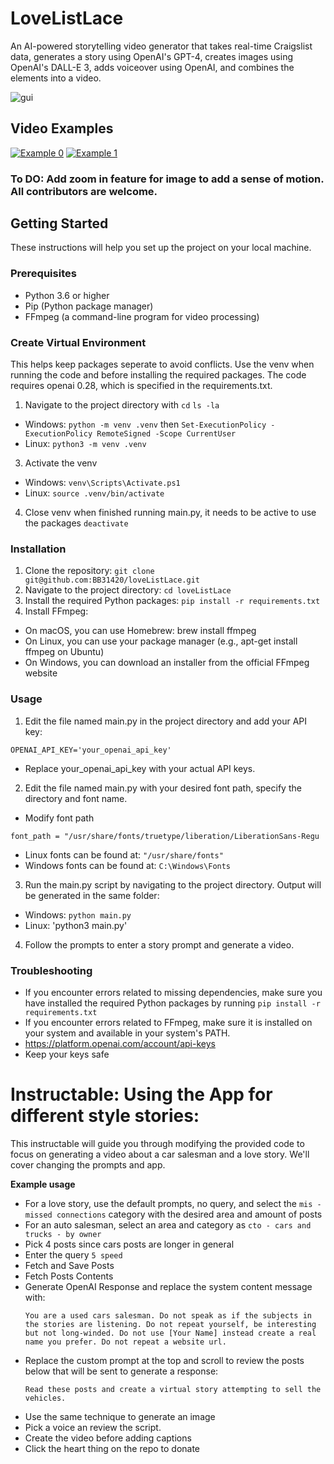 # LoveListLace
An AI-powered storytelling video generator that takes real-time Craigslist data, generates a story using OpenAI's GPT-4, creates images using OpenAI's DALL-E 3, adds voiceover using OpenAI, and combines the elements into a video.

![gui](https://i.imgur.com/Hq7osfR.png)

## Video Examples
[![Example 0](https://img.youtube.com/vi/L049Xi_POaU/0.jpg)](https://www.youtube.com/watch?v=L049Xi_POaU)
[![Example 1](https://img.youtube.com/vi/ZyY20n5VyQA/0.jpg)](https://www.youtube.com/watch?v=ZyY20n5VyQA)


### To DO: Add zoom in feature for image to add a sense of motion. All contributors are welcome. 


## Getting Started

These instructions will help you set up the project on your local machine.

### Prerequisites

- Python 3.6 or higher
- Pip (Python package manager)
- FFmpeg (a command-line program for video processing)

### Create Virtual Environment
This helps keep packages seperate to avoid conflicts. Use the venv when running the code and before installing the required packages. The code requires openai 0.28, which is specified in the requirements.txt. 

1. Navigate to the project directory with ```cd``` ```ls -la```
 * Windows: ```python -m venv .venv``` then ```Set-ExecutionPolicy -ExecutionPolicy RemoteSigned -Scope CurrentUser```
 * Linux: ```python3 -m venv .venv```
3. Activate the venv
 * Windows: ```venv\Scripts\Activate.ps1```
 * Linux: ```source .venv/bin/activate```
4. Close venv when finished running main.py, it needs to be active to use the packages ```deactivate```



### Installation

1. Clone the repository: ```git clone git@github.com:BB31420/loveListLace.git```
2. Navigate to the project directory: ```cd loveListLace```
3. Install the required Python packages: ```pip install -r requirements.txt```
4. Install FFmpeg:
- On macOS, you can use Homebrew: brew install ffmpeg
- On Linux, you can use your package manager (e.g., apt-get install ffmpeg on Ubuntu)
- On Windows, you can download an installer from the official FFmpeg website





### Usage

1. Edit the file named main.py in the project directory and add your API key: 

 `OPENAI_API_KEY='your_openai_api_key'`

 * Replace your_openai_api_key with your actual API keys.

2. Edit the file named main.py with your desired font path, specify the directory and font name.
 * Modify font path
```
font_path = "/usr/share/fonts/truetype/liberation/LiberationSans-Regu
```
   * Linux fonts can be found at: `"/usr/share/fonts"`
   * Windows fonts can be found at: `C:\Windows\Fonts` 
3. Run the main.py script by navigating to the project directory. Output will be generated in the same folder: 

* Windows: `python main.py`
* Linux: 'python3 main.py'
4. Follow the prompts to enter a story prompt and generate a video.

### Troubleshooting
* If you encounter errors related to missing dependencies, make sure you have installed the required Python packages by running `pip install -r requirements.txt`
* If you encounter errors related to FFmpeg, make sure it is installed on your system and available in your system's PATH.
* https://platform.openai.com/account/api-keys
* Keep your keys safe

 
 
 


# Instructable: Using the App for different style stories:

This instructable will guide you through modifying the provided code to focus on generating a video about a car salesman and a love story. We'll cover changing the prompts and app.

 **Example usage**
 * For a love story, use the default prompts, no query, and select the ```mis - missed connections``` category with the desired area and amount of posts
 * For an auto salesman, select an area and category as ```cto - cars and trucks - by owner```
 * Pick 4 posts since cars posts are longer in general
 * Enter the query ```5 speed```
 * Fetch and Save Posts
 * Fetch Posts Contents
 * Generate OpenAI Response and replace the system content message with:
   ```
   You are a used cars salesman. Do not speak as if the subjects in the stories are listening. Do not repeat yourself, be interesting but not long-winded. Do not use [Your Name] instead create a real name you prefer. Do not repeat a website url.

   ```
 * Replace the custom prompt at the top and scroll to review the posts below that will be sent to generate a response: 
   ```
   Read these posts and create a virtual story attempting to sell the vehicles.
   ```      
 * Use the same technique to generate an image
 * Pick a voice an review the script.
 * Create the video before adding captions
 * Click the heart thing on the repo to donate



